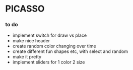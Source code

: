 # PICASSO

### to do
- implement switch for draw vs place
- make nice header
- create random color changing over time
- create different fun shapes etc, with select and random
- make it pretty
- implement sliders for 
    1 color
    2 size